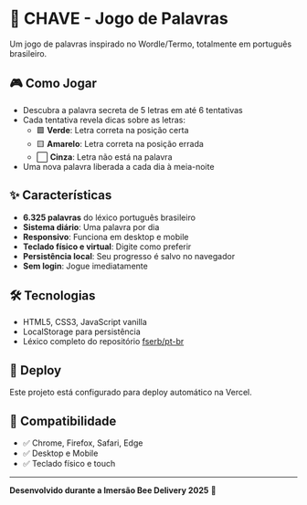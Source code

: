 # 🔑 CHAVE - Jogo de Palavras

Um jogo de palavras inspirado no Wordle/Termo, totalmente em português brasileiro.

## 🎮 Como Jogar

- Descubra a palavra secreta de 5 letras em até 6 tentativas
- Cada tentativa revela dicas sobre as letras:
  - 🟩 **Verde**: Letra correta na posição certa
  - 🟨 **Amarelo**: Letra correta na posição errada  
  - ⬜ **Cinza**: Letra não está na palavra
- Uma nova palavra liberada a cada dia à meia-noite

## ✨ Características

- **6.325 palavras** do léxico português brasileiro
- **Sistema diário**: Uma palavra por dia
- **Responsivo**: Funciona em desktop e mobile
- **Teclado físico e virtual**: Digite como preferir
- **Persistência local**: Seu progresso é salvo no navegador
- **Sem login**: Jogue imediatamente

## 🛠️ Tecnologias

- HTML5, CSS3, JavaScript vanilla
- LocalStorage para persistência
- Léxico completo do repositório [fserb/pt-br](https://github.com/fserb/pt-br)

## 🚀 Deploy

Este projeto está configurado para deploy automático na Vercel.

## 📱 Compatibilidade

- ✅ Chrome, Firefox, Safari, Edge
- ✅ Desktop e Mobile
- ✅ Teclado físico e touch

---

**Desenvolvido durante a Imersão Bee Delivery 2025** 🐝